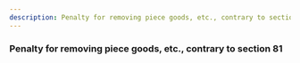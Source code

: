 ```yaml
---
description: Penalty for removing piece goods, etc., contrary to section 81
---
```


### Penalty for removing piece goods, etc., contrary to section 81

